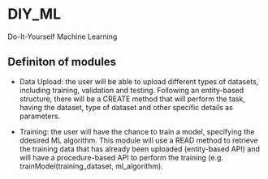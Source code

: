# DIY_ML
Do-It-Yourself Machine Learning

## Definiton of modules

- Data Upload: the user will be able to upload different types of datasets, including training, validation and testing. Following an entity-based structure, there will be a CREATE method that will perform the task, having the dataset, type of dataset and other specific details as parameters.

- Training: the user will have the chance to train a model, specifying the ddesired ML algorithm. This module will use a READ method to retrieve the training data that has already been uploaded (entity-based API) and will have a procedure-based API to perform the training (e.g. trainModel(training_dataset, ml_algorithm).
